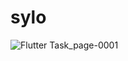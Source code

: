 # sylo


![Flutter Task_page-0001](https://github.com/prachi-git99/HotelApp-UI-flutter/assets/83897459/d6fea146-563f-4cbb-8ee2-6472616640f3)


